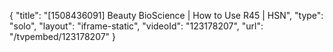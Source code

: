 {
    "title": "[1508436091] Beauty BioScience | How to Use R45 | HSN",
    "type": "solo",
    "layout": "iframe-static",
    "videoId": "123178207",
    "url": "\/tvpembed\/123178207"
}